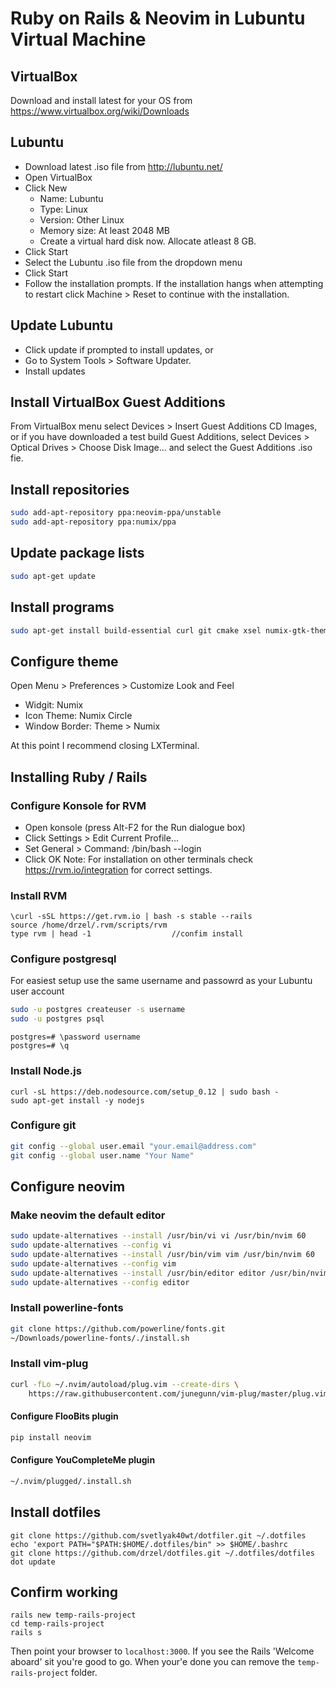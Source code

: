 # Ruby on Rails & Neovim in Lubuntu Virtual Machine

## VirtualBox
Download and install latest for your OS from https://www.virtualbox.org/wiki/Downloads

## Lubuntu
* Download latest .iso file from http://lubuntu.net/
* Open VirtualBox
* Click New
	* Name: Lubuntu
	* Type: Linux
	* Version: Other Linux
	* Memory size: At least 2048 MB
	* Create a virtual hard disk now. Allocate atleast 8 GB.
* Click Start
* Select the Lubuntu .iso file from the dropdown menu
* Click Start
* Follow the installation prompts. If the installation hangs when attempting to restart click Machine > Reset to continue with the installation.

## Update Lubuntu
* Click update if prompted to install updates, or
* Go to System Tools > Software Updater.
* Install updates

## Install VirtualBox Guest Additions
From VirtualBox menu select Devices > Insert Guest Additions CD Images, or if you have downloaded a test build Guest Additions, select Devices > Optical Drives > Choose Disk Image... and select the Guest Additions .iso fie.

## Install repositories
```bash
sudo add-apt-repository ppa:neovim-ppa/unstable
sudo add-apt-repository ppa:numix/ppa
```

## Update package lists
```bash
sudo apt-get update
```

## Install programs
```bash
sudo apt-get install build-essential curl git cmake xsel numix-gtk-theme numix-icon-theme numix-icon-theme-circle postgresql postgresql-contrib libpq-dev konsole neovim python-dev python-pip python3-dev python3-pip exuberant-ctags
```

## Configure theme
Open Menu > Preferences > Customize Look and Feel
* Widgit: Numix
* Icon Theme: Numix Circle
* Window Border: Theme > Numix

At this point I recommend closing LXTerminal.

## Installing Ruby / Rails
### Configure Konsole for RVM
* Open konsole (press Alt-F2 for the Run dialogue box)
* Click Settings > Edit Current Profile...
* Set General > Command: /bin/bash --login
* Click OK
Note: For installation on other terminals check https://rvm.io/integration for correct settings.

### Install RVM
```
\curl -sSL https://get.rvm.io | bash -s stable --rails
source /home/drzel/.rvm/scripts/rvm
type rvm | head -1 					//confim install
```

### Configure postgresql
For easiest setup use the same username and passowrd as your Lubuntu user account
```bash
sudo -u postgres createuser -s username
sudo -u postgres psql
```
```
postgres=# \password username
postgres=# \q
```

### Install Node.js
```
curl -sL https://deb.nodesource.com/setup_0.12 | sudo bash -
sudo apt-get install -y nodejs
```

### Configure git
```bash
git config --global user.email "your.email@address.com"
git config --global user.name "Your Name"
```

## Configure neovim

### Make neovim the default editor
```bash
sudo update-alternatives --install /usr/bin/vi vi /usr/bin/nvim 60
sudo update-alternatives --config vi
sudo update-alternatives --install /usr/bin/vim vim /usr/bin/nvim 60
sudo update-alternatives --config vim
sudo update-alternatives --install /usr/bin/editor editor /usr/bin/nvim 60
sudo update-alternatives --config editor
```

### Install powerline-fonts
```bash
git clone https://github.com/powerline/fonts.git
~/Downloads/powerline-fonts/./install.sh
```

### Install vim-plug
```bash
curl -fLo ~/.nvim/autoload/plug.vim --create-dirs \
    https://raw.githubusercontent.com/junegunn/vim-plug/master/plug.vim
```

#### Configure FlooBits plugin
```bash
pip install neovim
```

#### Configure YouCompleteMe plugin
```bash
~/.nvim/plugged/.install.sh
```

## Install dotfiles
```
git clone https://github.com/svetlyak40wt/dotfiler.git ~/.dotfiles
echo 'export PATH="$PATH:$HOME/.dotfiles/bin" >> $HOME/.bashrc
git clone https://github.com/drzel/dotfiles.git ~/.dotfiles/dotfiles
dot update
```
## Confirm working
```
rails new temp-rails-project
cd temp-rails-project
rails s
```
Then point your browser to `localhost:3000`. If you see the Rails 'Welcome aboard' sit you're good to go. When your'e done you can remove the `temp-rails-project` folder.
